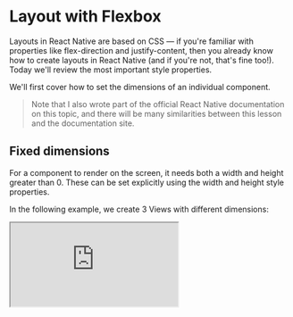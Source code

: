 # Layout with Flexbox

Layouts in React Native are based on CSS — if you're familiar with properties like flex-direction and justify-content, then you already know how to create layouts in React Native (and if you're not, that's fine too!). Today we'll review the most important style properties.

We'll first cover how to set the dimensions of an individual component.

> Note that I also wrote part of the official React Native documentation on this topic, and there will be many similarities between this lesson and the documentation site.

## Fixed dimensions

For a component to render on the screen, it needs both a width and height greater than 0. These can be set explicitly using the width and height style properties.

In the following example, we create 3 Views with different dimensions:

<iframe src="https://snack.expo.io/embedded/@dabbott/width-and-height?preview=true&platform=web" />

Setting dimensions this way is common for components that should always render at exactly the same size, regardless of screen dimensions.

## Flex dimensions

We can use the flex style property to define a component that expands or shrinks to fill the available screen space. We do this frequently, since mobile devices have a wide range of screen sizes, and we want our app to look good on all of them.

In this example, we create 3 Views that fill the height of the screen, regardless how big or small the screen is:

<iframe src="https://snack.expo.io/embedded/@dabbott/width-and-height?preview=true&platform=web" />

When using flex, we pass a number value. The larger the value, the higher the ratio of space a component will take compared to its siblings. A component with no siblings will fill its parent fully as long as the value is greater than 0.
A flex value of 0 indicates that the component should not expand beyond its "intrinsic dimensions". In the following example, we render one Text component with a flex value of 0, and another with a flex value of 1.

<iframe src="https://snack.expo.io/@dabbott/flex-dimensions?preview=true&platform=web" />

The intrinsic height of the text component is just large enough to fit the text itself. Note that flex defaults to 0 (use intrinsic dimensions), and that many components have an intrinsic width and height of 0 (such as View). If a component has a width or height of 0, nothing will render on the screen. This is a common source of confusion for beginners.

## Laying out children

So far we've covered how a component can specify its own dimensions. Most layout properties, however, are controlled by a component's parent.

We normally use a combination of flexDirection, justifyContent, and alignItems on a parent component to determine the layout of its children.

### flexDirection

We use flexDirection to choose either a vertical or horizontal layout of children components. The two values we commonly use are:

- **row**: Align children from left to right.
- **column**: (default) Align children from top to bottom.

<iframe src="https://snack.expo.io/@dabbott/flex-direction?preview=true&platform=web" />

The option we choose here determines the main axis of the layout. Our choice here will affect the meaning of the other layout properties.

> There are two other options for `flexDirection`, `row-reverse` and `column-reverse`, which will reverse the order of the children. These are rarely used; instead of adjusting the layout, reverse the order of the children in the component's render method.

### justifyContent

We use justifyContent to determine the distribution of children align the primary axis. Here are the options for values we can use:

- **flex-start**: (default) Distribute children at the start of the main axis.
- **center**: Distribute children in the center of the main axis.
- **flex-end**: Distribute children at the end of the main axis.
- **space-between**: Distribute children evenly along the main axis, with remaining space between the children.
- **space-around**: Distribute children evenly along the main axis, with remaining space between the children, and also at the beginning and end of the main axis.

<iframe src="https://snack.expo.io/@dabbott/justify-content?preview=true&platform=web" />

### alignItems

We use alignItems to determine the alignment of children along the cross axis. The cross axis is the axis that runs perpendicular to the main axis, e.g. if our flex-direction is column then our main axis is vertical and our cross axis is horizontal. Here are the options for values we can use:

- **stretch**: (default) Stretch children to fill the parent.
- **flex-start**: Align children at the start of cross axis.
- **flex-end**: Align children at the end of cross axis.
- **center**: Align children at the center of cross axis.
- **baseline**: Align children along a common baseline. Individual children can be set to be the reference baseline for their parents.

<iframe src="https://snack.expo.io/@dabbott/align-items?preview=true&platform=web" />

## Differences from CSS

The most important difference between flexbox in CSS and React Native are the default values.

Here are the defaults for CSS:

```css
flex-direction: row;
align-items: flex-start;
position: static;
```

And React Native:

```css
flex-direction: column;
align-items: stretch;
position: relative;
```

Defaulting to a column layout on mobile is reasonable, since phones are by far the most common mobile device, and most of the time they're used in a vertical layout.

There are a few other differences, such as flex only supporting a single number value in React Native, but the framework will generally warn you if you try to do something that isn't supported.
